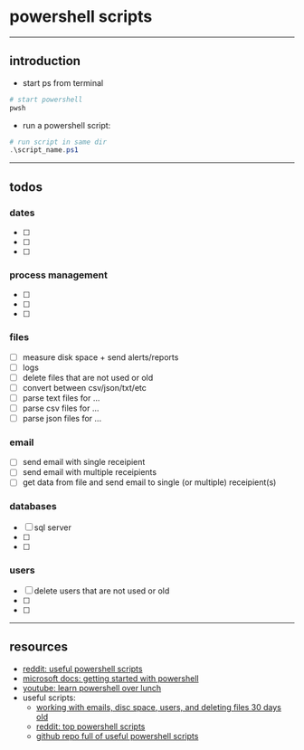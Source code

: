 # powershell scripts

--- 

## introduction 
* start ps from terminal
```bash
# start powershell 
pwsh 
```
* run a powershell script: 
```powershell
# run script in same dir 
.\script_name.ps1
```

---

## todos

### dates 
* [ ] 
* [ ] 
* [ ] 

### process management
* [ ] 
* [ ] 
* [ ] 

### files
* [ ] measure disk space + send alerts/reports
* [ ] logs
* [ ] delete files that are not used or old
* [ ] convert between csv/json/txt/etc
* [ ] parse text files for ...
* [ ] parse csv files for ...
* [ ] parse json files for ...

### email
* [ ] send email with single receipient 
* [ ] send email with multiple receipients
* [ ] get data from file and send email to single (or multiple) receipient(s)

### databases
* [ ] sql server
* [ ] 
* [ ] 

### users
* [ ] delete users that are not used or old
* [ ] 
* [ ] 


--- 

## resources 
* [reddit: useful powershell scripts](https://www.reddit.com/r/PowerShell/comments/5dnbsg/top_10_powershell_scripts_you_use/)
* [microsoft docs: getting started with powershell](https://docs.microsoft.com/en-us/shows/getstartedpowershell3/01)
* [youtube: learn powershell over lunch](https://www.youtube.com/playlist?list=PL6D474E721138865A)
* useful scripts:
    * [working with emails, disc space, users, and deleting files 30 days old](https://www.educba.com/useful-powershell-scripts/)
    * [reddit: top powershell scripts](https://www.reddit.com/r/PowerShell/comments/5dnbsg/top_10_powershell_scripts_you_use/)
    * [github repo full of useful powershell scripts](https://github.com/fleschutz/PowerShell)